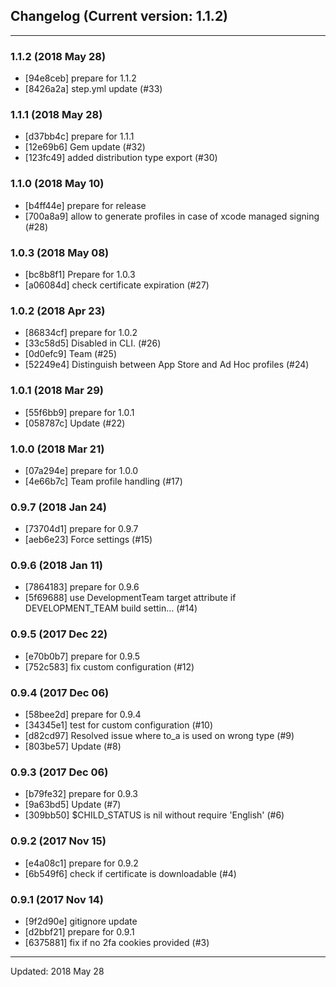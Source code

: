## Changelog (Current version: 1.1.2)

-----------------

### 1.1.2 (2018 May 28)

* [94e8ceb] prepare for 1.1.2
* [8426a2a] step.yml update (#33)

### 1.1.1 (2018 May 28)

* [d37bb4c] prepare for 1.1.1
* [12e69b6] Gem update (#32)
* [123fc49] added distribution type export (#30)

### 1.1.0 (2018 May 10)

* [b4ff44e] prepare for release
* [700a8a9] allow to generate profiles in case of xcode managed signing (#28)

### 1.0.3 (2018 May 08)

* [bc8b8f1] Prepare for 1.0.3
* [a06084d] check certificate expiration (#27)

### 1.0.2 (2018 Apr 23)

* [86834cf] prepare for 1.0.2
* [33c58d5] Disabled in CLI. (#26)
* [0d0efc9] Team (#25)
* [52249e4] Distinguish between App Store and Ad Hoc profiles (#24)

### 1.0.1 (2018 Mar 29)

* [55f6bb9] prepare for 1.0.1
* [058787c] Update (#22)

### 1.0.0 (2018 Mar 21)

* [07a294e] prepare for 1.0.0
* [4e66b7c] Team profile handling (#17)

### 0.9.7 (2018 Jan 24)

* [73704d1] prepare for 0.9.7
* [aeb6e23] Force settings (#15)

### 0.9.6 (2018 Jan 11)

* [7864183] prepare for 0.9.6
* [5f69688] use DevelopmentTeam target attribute if DEVELOPMENT_TEAM build settin… (#14)

### 0.9.5 (2017 Dec 22)

* [e70b0b7] prepare for 0.9.5
* [752c583] fix custom configuration (#12)

### 0.9.4 (2017 Dec 06)

* [58bee2d] prepare for 0.9.4
* [34345e1] test for custom configuration (#10)
* [d82cd97] Resolved issue where to_a is used on wrong type (#9)
* [803be57] Update (#8)

### 0.9.3 (2017 Dec 06)

* [b79fe32] prepare for 0.9.3
* [9a63bd5] Update (#7)
* [309bb50] $CHILD_STATUS is nil without require 'English' (#6)

### 0.9.2 (2017 Nov 15)

* [e4a08c1] prepare for 0.9.2
* [6b549f6] check if certificate is downloadable (#4)

### 0.9.1 (2017 Nov 14)

* [9f2d90e] gitignore update
* [d2bbf21] prepare for 0.9.1
* [6375881] fix if no 2fa cookies provided (#3)

-----------------

Updated: 2018 May 28